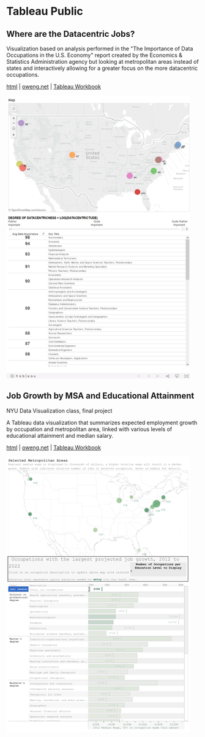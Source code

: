 # Tableau Public

## Where are the Datacentric Jobs?

Visualization based on analysis performed in the "The Importance of Data Occupations in the U.S. Economy" report
created by the Economics & Statistics Administration agency but looking at metropolitan areas instead of states
and interactively allowing for a greater focus on the more datacentric occupations.

[html](http://htmlpreview.github.com/?tableau/DatacentricJobs.html) | [oweng.net](http://oweng.net/data-visualization/tableau/tableau-datacentric-occupations-locations.aspx) | [Tableau Workbook](tableau/DatacentricJobs.twbx)

[![alt text](tableau/DatacentricJobs.png "Datacentric Jobs")](http://oweng.net/data-visualization/tableau/tableau-datacentric-occupations-locations.aspx)

## Job Growth by MSA and Educational Attainment

NYU Data Visualization class, final project

A Tableau data visualization that summarizes expected employment growth by occupation
and metropolitan area, linked with various levels of educational attainment and median salary.

[html](http://htmlpreview.github.com/?tableau/JobGrowthAndMSA.html) | [oweng.net](http://oweng.net/data-visualization/tableau/tableau-employment-growth.aspx) | [Tableau Workbook](tableau/EmploymentProjections.twbx)

[![alt text](tableau/JobGrowth.png "Job Growth And MSA")](http://oweng.net/data-visualization/tableau/tableau-employment-growth.aspx)

